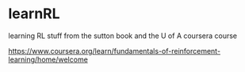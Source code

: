 # learnRL
learning RL stuff from the sutton book and the U of A coursera course

https://www.coursera.org/learn/fundamentals-of-reinforcement-learning/home/welcome

